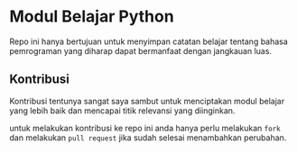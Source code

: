 # Modul Belajar Python

Repo ini hanya bertujuan untuk menyimpan catatan belajar tentang bahasa pemrograman yang diharap dapat bermanfaat dengan jangkauan luas.

## Kontribusi

Kontribusi tentunya sangat saya sambut untuk menciptakan modul belajar yang lebih baik dan mencapai titik relevansi yang diinginkan.

untuk melakukan kontribusi ke repo ini anda hanya perlu melakukan `fork` dan melakukan `pull request` jika sudah selesai menambahkan perubahan.
